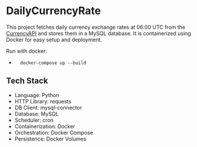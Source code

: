 # DailyCurrencyRate

This project fetches daily currency exchange rates at 06:00 UTC from the [CurrencyAPI](https://currencyapi.net) and stores them in a MySQL database. It is containerized using Docker for easy setup and deployment.

Run with docker:  
-       docker-compose up --build

Tech Stack
-
- Language: Python 
- HTTP Library: requests 
- DB Client: mysql-connector 
- Database: MySQL 
- Scheduler: cron 
- Containerization: Docker 
- Orchestration: Docker Compose 
- Persistence: Docker Volumes



  


